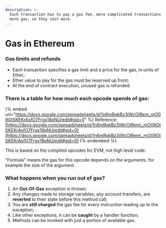 ```yaml
---
description: >-
  Each transaction has to pay a gas fee, more complicated transactions consume
  more gas, so they cost more.
---
```


# Gas in Ethereum

### Gas limits and refunds

* Each transaction specifies a gas limit and a price for the gas, in units of Ether;
* Ether value to pay for the gas must be reserved up front;
* At the end of contract execution, unused gas is refunded.

### There is a table for how much each opcode spends of gas:

{% embed url="https://docs.google.com/spreadsheets/d/1n6mRqkBz3iWcOlRem_mO09GtSKEKrAsfO7Frgx18pNU/edit#gid=0" %}
Reference: [https://docs.google.com/spreadsheets/d/1n6mRqkBz3iWcOlRem\_mO09GtSKEKrAsfO7Frgx18pNU/edit#gid=0](https://docs.google.com/spreadsheets/d/1n6mRqkBz3iWcOlRem\_mO09GtSKEKrAsfO7Frgx18pNU/edit#gid=0)
{% endembed %}

This is based on the compiled opcodes for EVM, not high level code.

"Formula" means the gas for this opcode depends on the arguments, for example the size of the argument.

### What happens when you run out of gas?

1. An **Out-Of-Gas** exception is thrown;
2. Any changes made to storage variables, any account transfers, are **reverted** to their state before this method call;
3. You are **still charged** the gas fee for every instruction leading up to the exception;
4. Like other exceptions, it can be **caught** by a handler function;
5. Methods can be invoked with just a portion of available gas.
